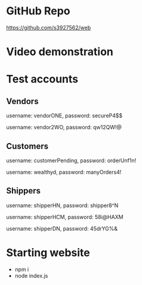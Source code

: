 # GitHub Repo
https://github.com/s3927562/web

# Video demonstration

# Test accounts
## Vendors
username: vendorONE,
password: secureP4$$

username: vendor2WO,
password: qw12QW!@

## Customers
username: customerPending,
password: orderUnf1n!

username: wealthyd,
password: manyOrders4!

## Shippers
username: shipperHN,
password: shipper8^N

username: shipperHCM,
password: 58i@HAXM

username: shipperDN,
password: 45drYG%&

# Starting website
- npm i
- node index.js